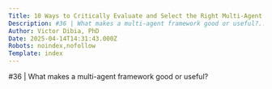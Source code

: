 ```yaml
---
Title: 10 Ways to Critically Evaluate and Select the Right Multi-Agent Framework
Description: #36 | What makes a multi-agent framework good or useful?...
Author: Victor Dibia, PhD
Date: 2025-04-14T14:31:43.000Z
Robots: noindex,nofollow
Template: index
---
```

#36 | What makes a multi-agent framework good or useful?